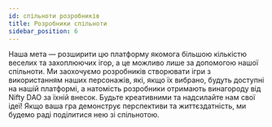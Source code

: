 ```yaml
---
id: спільноти розробників
title: Розробники спільноти
sidebar_position: 6
---
```


Наша мета — розширити цю платформу якомога більшою кількістю веселих та захоплюючих ігор, а це можливо лише за допомогою нашої спільноти. Ми заохочуємо розробників створювати ігри з використанням наших персонажів, які, якщо їх вибрано, будуть доступні на нашій платформі, а натомість розробники отримають винагороду від Nifty DAO за їхній внесок. Будьте креативними та надсилайте нам свої ідеї! Якщо ваша гра демонструє перспективи та життєздатність, ми будемо раді поділитися нею зі спільнотою.
